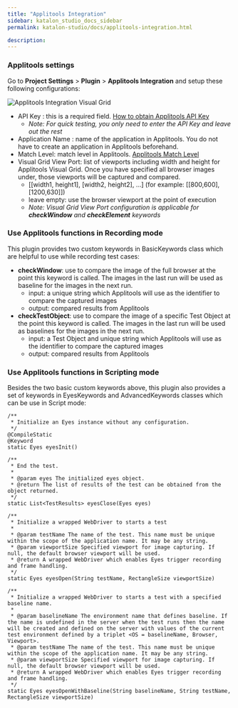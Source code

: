 ```yaml
---
title: "Applitools Integration"
sidebar: katalon_studio_docs_sidebar
permalink: katalon-studio/docs/applitools-integration.html

description:
---
```



### Applitools settings
Go to **Project Settings** > **Plugin** > **Applitools Integration** and setup these following configurations:  

![Applitools Integration Visual Grid](https://i.ibb.co/nkYGcF9/Applitools-Store-2.png)

* API Key : this is a required field. [How to obtain Applitools API Key](https://applitools.com/docs/topics/overview/obtain-api-key.html)  
     - *Note: For quick testing, you only need to enter the API Key and leave out the rest*
* Application Name :  name of the application in Applitools. You do not have to create an application in Applitools beforehand.  
* Match Level: match level in Applitools. [Applitools Match Level](https://applitools.com/docs/api/eyes-sdk/enums-gen/enum-global-matchlevel-selenium-java.html)
* Visual Grid View Port: list of viewports including width and height for Applitools Visual Grid. Once you have specified all browser images under, those viewports will be captured and compared.  
    - [[width1, height1], [width2, height2], ...] (for example: [[800,600],[1200,630]])
    - leave empty: use the browser viewport at the point of execution  
    - *Note: Visual Grid View Port configuration is applicable for **checkWindow** and **checkElement** keywords*
    
### Use Applitools functions in Recording mode
This plugin provides two custom keywords in BasicKeywords class which are helpful to use while recording test cases:
* **checkWindow**: use to compare the image of the full browser at the point this keyword is called. The images in the last run will be used as baseline for the images in the next run.
    - input: a unique string which Applitools will use as the identifier to compare the captured images
    - output: compared results from Applitools 
* **checkTestObject**:  use to compare the image of a specific Test Object  at the point this keyword is called. The images in the last run will be used as baselines for the images in the next run.
    - input: a Test Object and unique string which Applitools will use as the identifier to compare the captured images
    - output: compared results from Applitools 

### Use Applitools functions in Scripting mode
Besides the two basic custom keywords above, this plugin also provides a set of keywords in EyesKeywords and AdvancedKeywords classes which can be use in Script mode:

	/**
	 * Initialize an Eyes instance without any configuration.
	 */
	@CompileStatic
	@Keyword
	static Eyes eyesInit()

	/**
	 * End the test.
	 *
	 * @param eyes The initialized eyes object.
	 * @return The list of results of the test can be obtained from the object returned.
	 */
	static List<TestResults> eyesClose(Eyes eyes)
	
	/**
	 * Initialize a wrapped WebDriver to starts a test
	 *
	 * @param testName The name of the test. This name must be unique within the scope of the application name. It may be any string.
	 * @param viewportSize Specified viewport for image capturing. If null, the default browser viewport will be used.
	 * @return A wrapped WebDriver which enables Eyes trigger recording and frame handling.
	 */
	static Eyes eyesOpen(String testName, RectangleSize viewportSize)

	/**
	 * Initialize a wrapped WebDriver to starts a test with a specified baseline name.
	 *
	 * @param baselineName The environment name that defines baseline. If the name is undefined in the server when the test runs then the name will be created and defined on the server with values of the current test environment defined by a triplet <OS = baselineName, Browser, Viewport>.
	 * @param testName The name of the test. This name must be unique within the scope of the application name. It may be any string.
	 * @param viewportSize Specified viewport for image capturing. If null, the default browser viewport will be used.
	 * @return A wrapped WebDriver which enables Eyes trigger recording and frame handling.
	 */
	static Eyes eyesOpenWithBaseline(String baselineName, String testName, RectangleSize viewportSize)
